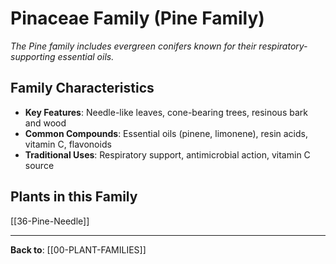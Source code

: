 # Pinaceae Family (Pine Family)

*The Pine family includes evergreen conifers known for their respiratory-supporting essential oils.*

## Family Characteristics
- **Key Features**: Needle-like leaves, cone-bearing trees, resinous bark and wood
- **Common Compounds**: Essential oils (pinene, limonene), resin acids, vitamin C, flavonoids
- **Traditional Uses**: Respiratory support, antimicrobial action, vitamin C source

## Plants in this Family

[[36-Pine-Needle]]

---

**Back to**: [[00-PLANT-FAMILIES]]